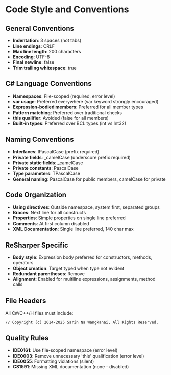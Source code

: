 # Code Style and Conventions

## General Conventions

- **Indentation**: 3 spaces (not tabs)
- **Line endings**: CRLF
- **Max line length**: 200 characters
- **Encoding**: UTF-8
- **Final newline**: false
- **Trim trailing whitespace**: true

## C# Language Conventions

- **Namespaces**: File-scoped (required, error level)
- **var usage**: Preferred everywhere (var keyword strongly encouraged)
- **Expression-bodied members**: Preferred for all member types
- **Pattern matching**: Preferred over traditional checks
- **this qualifier**: Avoided (false for all members)
- **Built-in types**: Preferred over BCL types (int vs Int32)

## Naming Conventions

- **Interfaces**: IPascalCase (prefix required)
- **Private fields**: _camelCase (underscore prefix required)
- **Private static fields**: _camelCase
- **Private constants**: PascalCase
- **Type parameters**: TPascalCase
- **General naming**: PascalCase for public members, camelCase for private

## Code Organization

- **Using directives**: Outside namespace, system first, separated groups
- **Braces**: Next line for all constructs
- **Properties**: Simple properties on single line preferred
- **Comments**: At first column disabled
- **XML Documentation**: Single line preferred, 140 char max

## ReSharper Specific

- **Body style**: Expression body preferred for constructors, methods, operators
- **Object creation**: Target typed when type not evident
- **Redundant parentheses**: Remove
- **Alignment**: Enabled for multiline expressions, assignments, method calls

## File Headers

All C#/C++/H files must include:

```
// Copyright (c) 2014-2025 Sarin Na Wangkanai, All Rights Reserved.
```

## Quality Rules

- **IDE0161**: Use file-scoped namespace (error level)
- **IDE0003**: Remove unnecessary 'this' qualification (error level)
- **IDE0055**: Formatting violations (silent)
- **CS1591**: Missing XML documentation (none - disabled)